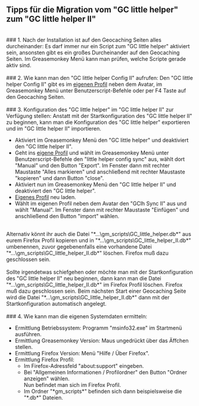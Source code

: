 ## Tipps für die Migration vom "GC little helper" zum "GC little helper II"
<br>
### 1. Nach der Installation ist auf den Geocaching Seiten alles durcheinander: <a id="1"></a>
Es darf immer nur ein Script zum "GC little helper" aktiviert sein, ansonsten gibt es ein großes Durcheinander auf den Geocaching Seiten. Im Greasemonkey Menü kann man prüfen, welche Scripte gerade aktiv sind.<br>
<br>
### 2. Wie kann man den "GC little helper Config II" aufrufen:<a id="2"></a>
Den "GC little helper Config II" gibt es im <a href="http://www.geocaching.com/my/">eigenen Profil</a> neben dem Avatar, im Greasemonkey Menü unter Benutzerscript-Befehle oder per F4 Taste auf den Geocaching Seiten. <br>
<br>
### 3. Konfiguration des "GC little helper" im "GC little helper II" zur Verfügung stellen:<a id="3"></a>
Anstatt mit der Startkonfiguration des "GC little helper II" zu beginnen, kann man die Konfiguration des "GC little helper" exportieren und im "GC little helper II" importieren.<br>
<ul>
<li>Aktiviert im Greasemonkey Menü den "GC little helper" und deaktiviert den "GC little helper II".</li>
<li>Geht ins <a href="http://www.geocaching.com/my/">eigene Profil</a> und wählt im Greasemonkey Menü unter Benutzerscript-Befehle den "little helper config sync" aus, wählt dort "Manual" und den Button "Export". Im Fenster dann mit rechter Maustaste "Alles markieren" und anschließend mit rechter Maustaste "kopieren" und dann Button "close". </li>
<li>Aktiviert nun im Greasemonkey Menü den "GC little helper II" und deaktiviert den "GC little helper".</li>
<li><a href="http://www.geocaching.com/my/">Eigenes Profil</a> neu laden.</li>
<li>Wählt im eigenen Profil neben dem Avatar den "GClh Sync II" aus und wählt "Manual". Im Fenster dann mit rechter Maustaste "Einfügen" und anschließend den Button "import" wählen.</li>
</ul>
<br>Alternativ könnt ihr auch die Datei "*...\gm_scripts\GC_little_helper.db*" aus eurem Firefox Profil kopieren und in "*...\gm_scripts\GC_little_helper_II.db*" umbenennen, zuvor gegebenenfalls eine vorhandene Datei "*...\gm_scripts\GC_little_helper_II.db*" löschen. Firefox muß dazu geschlossen sein.<br>
<br>
Sollte irgendetwas schiefgehen oder möchte man mit der Startkonfiguration des "GC little helper II" neu beginnen, dann kann man die Datei "*...\gm_scripts\GC_little_helper_II.db*" im Firefox Profil löschen. Firefox muß dazu geschlossen sein. Beim nächsten Start einer Geocaching Seite wird die Datei "*...\gm_scripts\GC_little_helper_II.db*" dann mit der Startkonfiguration automatisch angelegt. <br>
<br>
### 4. Wie kann man die eigenen Systemdaten ermitteln:<a id="4"></a>
<ul>
<li>Ermittlung Betriebssystem: Programm "msinfo32.exe" im Startmenü ausführen.</li>
<li>Ermittlung Greasemonkey Version: Maus ungedrückt über das Äffchen stellen.</li>
<li>Ermittlung Firefox Version: Menü "Hilfe / Über Firefox".</li>
<li>Ermittlung Firefox Profil:<br>
<ul>
<li>Im Firefox-Adressfeld "about:support" eingeben.</li>
<li>Bei "Allgemeinen Informationen / Profilordner" den Button "Ordner anzeigen" wählen.<br>
Nun befindet man sich im Firefox Profil.</li>
<li>Im Ordner "*gm_scripts*" befinden sich dann beispielsweise die "*.db*" Dateien.</li>
</ul></li>
<img src="http://c.andyhoppe.com/1485234872?output=invisible" alt="">
